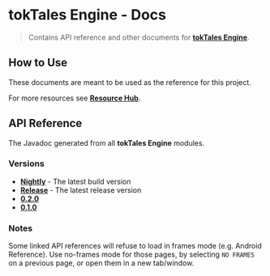 # tokTales Engine - Docs

> Contains API reference and other documents for **[tokTales Engine](https://github.com/Tokelon/tokTales)**.

## How to Use

These documents are meant to be used as the reference for this project.

For more resources see **[Resource Hub](https://github.com/Tokelon/tokTales/wiki/Resources)**.

## API Reference

The Javadoc generated from all **tokTales Engine** modules.

### Versions

- **[Nightly](https://tokelon.github.io/tokTales-docs/api-docs/nightly/javadoc/)** - The latest build version
- **[Release](https://tokelon.github.io/tokTales-docs/api-docs/release/javadoc/)** - The latest release version
- **[0.2.0](https://tokelon.github.io/tokTales-docs/api-docs/0.2.0/javadoc/)**
- **[0.1.0](https://tokelon.github.io/tokTales-docs/api-docs/0.1.0/javadoc/)**

### Notes

Some linked API references will refuse to load in frames mode (e.g. Android Reference).
Use no-frames mode for those pages, by selecting `NO FRAMES` on a previous page, or open them in a new tab/window.
